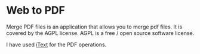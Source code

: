 # Web to PDF

Merge PDF files is an application that allows you to merge pdf files. It is covered by the AGPL license.
AGPL is a free / open source software license.

I have used [iText](http://itextpdf.com/) for the PDF operations.